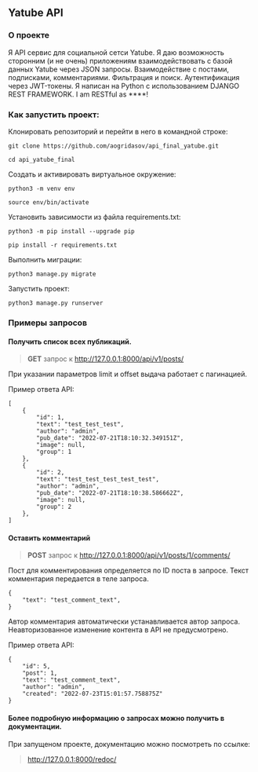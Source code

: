 ## Yatube API

### О проекте

Я API сервис для социальной сетси Yatube. 
Я даю возможность сторонним (и не очень) приложениям взаимодействовать с базой данных Yatube через JSON запросы.
Взаимодействие с постами, подписками, комментариями. Фильтрация и поиск. Аутентификация через JWT-токены.
Я написан на Python с использованием DJANGO REST FRAMEWORK. I am RESTful as ****!

### Как запустить проект:

Клонировать репозиторий и перейти в него в командной строке:

```
git clone https://github.com/aogridasov/api_final_yatube.git
```

```
cd api_yatube_final
```

Cоздать и активировать виртуальное окружение:

```
python3 -m venv env
```

```
source env/bin/activate
```

Установить зависимости из файла requirements.txt:

```
python3 -m pip install --upgrade pip
```

```
pip install -r requirements.txt
```

Выполнить миграции:

```
python3 manage.py migrate
```

Запустить проект:

```
python3 manage.py runserver
```

### Примеры запросов


#### Получить список всех публикаций.

> **GET** запрос к http://127.0.0.1:8000/api/v1/posts/

При указании параметров limit и offset выдача работает с пагинацией.

Пример ответа API:

```
[
    {
        "id": 1,
        "text": "test_test_test",
        "author": "admin",
        "pub_date": "2022-07-21T18:10:32.349151Z",
        "image": null,
        "group": 1
    },
    {
        "id": 2,
        "text": "test_test_test_test_test",
        "author": "admin",
        "pub_date": "2022-07-21T18:10:38.586662Z",
        "image": null,
        "group": 2
    },
]
```

#### Оставить комментарий

> **POST** запрос к http://127.0.0.1:8000/api/v1/posts/1/comments/


Пост для комментирования определяется по ID поста в запросе.
Текст комментария передается в теле запроса.
```
{
    "text": "test_comment_text",
}
```
Автор комментария автоматически устанавливается автор запроса. Неавторизованное изменение контента в API не предусмотрено.

Пример ответа API:

```
{
    "id": 5,
    "post": 1,
    "text": "test_comment_text",
    "author": "admin",
    "created": "2022-07-23T15:01:57.758875Z"
}
```

#### Более подробную информацию о запросах можно получить в документации.

При запущеном проекте, документацию можно посмотреть по ссылке:

> http://127.0.0.1:8000/redoc/
